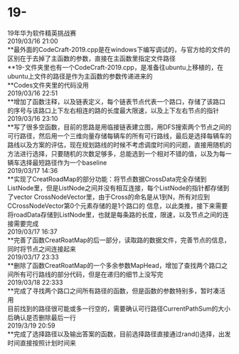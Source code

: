 # 19-
19年华为软件精英挑战赛<br>
2019/03/16  21:00<br>
**最外面的CodeCraft-2019.cpp是在windows下编写调试的，与官方给的文件的区别在于去掉了主函数的参数，直接在主函数里指定文件路径<br>
**19-文件夹里也有一个CodeCraft-2019.cpp，是准备往ubuntu上移植的，在ubuntu上文件的路径是作为主函数的参数传递进来的<br>
**Codes文件夹里的代码没用<br>
2019/03/16  22:51<br>
**增加了函数注释，以及链表定义，每个链表节点代表一个路口，存储了该路口的序号与该路口上下左右相连的路的长度最大限速，以及上下左右节点的指针<br>
2019/03/16 23:10<br>
**写了很多空函数，目前的思路是用临接链表建立图，用DFS搜索两个节点之间的可行路径，然后用一个三维向量存储每辆车的所有可行路线，最后是选择每辆车的路线以及方案的评估，现在规划路线的时候不考虑调度时间的问题，直接用随机的方法进行选择，只要随机的次数足够多，总能选到一个相对不错的值，以及为每一辆车选择最短路径作为一个baseline<br>
2019/03/17 14:36<br>
**实现了CreatRoadMap的部分功能：将节点数据CrossData完全存储到ListNode里，但是ListNode之间并没有相互连接，每个ListNode的指针都存储到了vector CrossNodeVector里，由于Cross的命名是从1到N，所有对应到CCrossNodeVector第0个元素存储的是1个路口的 信息，以此类推，接下来需要将roadData存储到ListNode里，也就是每条路的长度，限速，以及节点之间的连接需要完成<br>
2019/03/17 16:37<br>
**完善了函数CreatRoatMap的后一部分，读取路的数据文件，完善节点的信息，同时将节点之间连接起来<br>
2019/03/17 23:33<br>
**删除了函数CreatRoatMap的一个多余参数MapHead，增加了查找两个路口之间所有可行路线的部分代码，但是在递归的细节上没写完<br>
2019/03/18 22:333<br>
**完成了寻找两个路口之间所有路径的函数，但是函数的参数特别多，暂时凑活用<br>目前找到的路径很可能或多一行空的，需要确认可行路径CurrentPathSum的大小后确认是否删除最后一行<br>
2019/3/19 20:59<br>
**完成了选择路径以及输出答案的函数，目前选择路径直接通过rand()选择，出发时间直接按照计划时间来<br>
